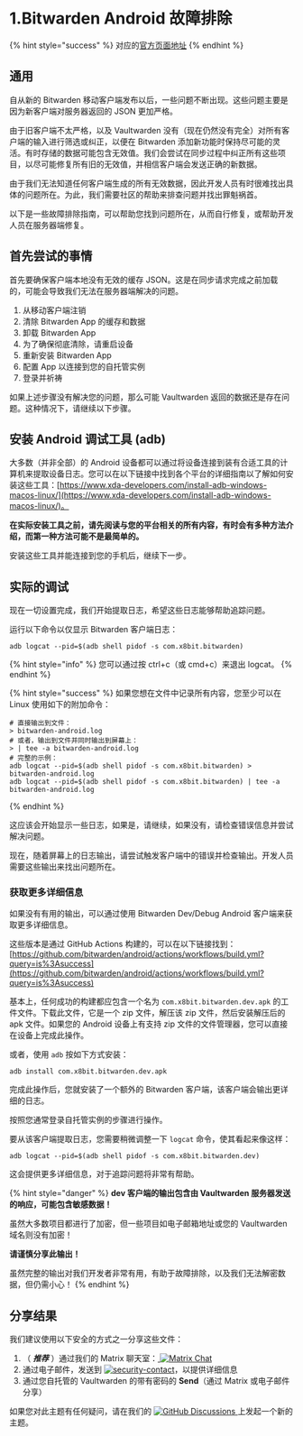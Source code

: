 # 1.Bitwarden Android 故障排除

{% hint style="success" %}
对应的[官方页面地址](https://github.com/dani-garcia/vaultwarden/wiki/Bitwarden-Android-troubleshooting)
{% endhint %}

## 通用 <a href="#general" id="general"></a>

自从新的 Bitwarden 移动客户端发布以后，一些问题不断出现。这些问题主要是因为新客户端对服务器返回的 JSON 更加严格。

由于旧客户端不太严格，以及 Vaultwarden 没有（现在仍然没有完全）对所有客户端的输入进行筛选或纠正，以便在 Bitwarden 添加新功能时保持尽可能的灵活。有时存储的数据可能包含无效值。我们会尝试在同步过程中纠正所有这些项目，以尽可能修复所有旧的无效值，并相信客户端会发送正确的新数据。

由于我们无法知道任何客户端生成的所有无效数据，因此开发人员有时很难找出具体的问题所在。为此，我们需要社区的帮助来排查问题并找出罪魁祸首。

以下是一些故障排除指南，可以帮助您找到问题所在，从而自行修复，或帮助开发人员在服务器端修复。

## 首先尝试的事情 <a href="#things-to-try-first" id="things-to-try-first"></a>

首先要确保客户端本地没有无效的缓存 JSON。这是在同步请求完成之前加载的，可能会导致我们无法在服务器端解决的问题。

1. 从移动客户端注销
2. 清除 Bitwarden App 的缓存和数据
3. 卸载 Bitwarden App
4. 为了确保彻底清除，请重启设备
5. 重新安装 Bitwarden App
6. 配置 App 以连接到您的自托管实例
7. 登录并祈祷

如果上述步骤没有解决您的问题，那么可能 Vaultwarden 返回的数据还是存在问题。这种情况下，请继续以下步骤。

## 安装 Android 调试工具 (adb) <a href="#install-android-debugging-tools-adb" id="install-android-debugging-tools-adb"></a>

大多数（并非全部）的 Android 设备都可以通过将设备连接到装有合适工具的计算机来提取设备日志。您可以在以下链接中找到各个平台的详细指南以了解如何安装这些工具：[https://www.xda-developers.com/install-adb-windows-macos-linux/](https://www.xda-developers.com/install-adb-windows-macos-linux/)。

**在实际安装工具之前，请先阅读与您的平台相关的所有内容，有时会有多种方法介绍，而第一种方法可能不是最简单的。**

安装这些工具并能连接到您的手机后，继续下一步。

## 实际的调试 <a href="#the-actual-debugging" id="the-actual-debugging"></a>

现在一切设置完成，我们开始提取日志，希望这些日志能够帮助追踪问题。

运行以下命令以仅显示 Bitwarden 客户端日志：

```batch
adb logcat --pid=$(adb shell pidof -s com.x8bit.bitwarden)
```

{% hint style="info" %}
您可以通过按 ctrl+c（或 cmd+c）来退出 logcat。
{% endhint %}

{% hint style="success" %}
如果您想在文件中记录所有内容，您至少可以在 Linux 使用如下的附加命令：

```batch
# 直接输出到文件：
> bitwarden-android.log
# 或者，输出到文件并同时输出到屏幕上：
> | tee -a bitwarden-android.log
# 完整的示例：
adb logcat --pid=$(adb shell pidof -s com.x8bit.bitwarden) > bitwarden-android.log
adb logcat --pid=$(adb shell pidof -s com.x8bit.bitwarden) | tee -a bitwarden-android.log
```
{% endhint %}

这应该会开始显示一些日志，如果是，请继续，如果没有，请检查错误信息并尝试解决问题。

现在，随着屏幕上的日志输出，请尝试触发客户端中的错误并检查输出。开发人员需要这些输出来找出问题所在。

### 获取更多详细信息 <a href="#getting-more-details" id="getting-more-details"></a>

如果没有有用的输出，可以通过使用 Bitwarden Dev/Debug Android 客户端来获取更多详细信息。

这些版本是通过 GitHub Actions 构建的，可以在以下链接找到：[https://github.com/bitwarden/android/actions/workflows/build.yml?query=is%3Asuccess](https://github.com/bitwarden/android/actions/workflows/build.yml?query=is%3Asuccess)

基本上，任何成功的构建都应包含一个名为 `com.x8bit.bitwarden.dev.apk` 的工件文件。下载此文件，它是一个 zip 文件，解压该 zip 文件，然后安装解压后的 apk 文件。如果您的 Android 设备上有支持 zip 文件的文件管理器，您可以直接在设备上完成此操作。

或者，使用 `adb` 按如下方式安装：

```batch
adb install com.x8bit.bitwarden.dev.apk
```

完成此操作后，您就安装了一个额外的 Bitwarden 客户端，该客户端会输出更详细的日志。

按照您通常登录自托管实例的步骤进行操作。

要从该客户端提取日志，您需要稍微调整一下 `logcat` 命令，使其看起来像这样：

```batch
adb logcat --pid=$(adb shell pidof -s com.x8bit.bitwarden.dev)
```

这会提供更多详细信息，对于追踪问题将非常有帮助。

{% hint style="danger" %}
**dev 客户端的输出包含由 Vaultwarden 服务器发送的响应，可能包含敏感数据！**

虽然大多数项目都进行了加密，但一些项目如电子邮箱地址或您的 Vaultwarden 域名则没有加密！

**请谨慎分享此输出！**

虽然完整的输出对我们开发者非常有用，有助于故障排除，以及我们无法解密数据，但仍需小心！
{% endhint %}

## 分享结果 <a href="#sharing-the-results" id="sharing-the-results"></a>

我们建议使用以下安全的方式之一分享这些文件：

1. （ _**推荐**_ ）通过我们的 Matrix 聊天室：[ ![Matrix Chat](https://camo.githubusercontent.com/9394bf2c04102038a60688af025f04eab4cf6306f4241ac21a8f42927d403401/68747470733a2f2f696d672e736869656c64732e696f2f6d61747269782f7661756c7477617264656e3a6d61747269782e6f72672e7376673f7374796c653d666c61742d737175617265266c6f676f3d6d6174726978266c6f676f436f6c6f723d66666626636f6c6f723d3935334230302663616368655365636f6e64733d3134343030)](https://matrix.to/#/#vaultwarden:matrix.org)
2. 通过电子邮件，发送到 [![security-contact](https://github.com/dani-garcia/vaultwarden/raw/refs/heads/main/.github/security-contact.gif)](https://github.com/dani-garcia/vaultwarden/raw/refs/heads/main/.github/security-contact.gif)，以提供详细信息
3. 通过您自托管的 Vaultwarden 的带有密码的 **Send**（通过 Matrix 或电子邮件分享）

如果您对此主题有任何疑问，请在我们的 [![GitHub Discussions](https://camo.githubusercontent.com/e318009d35d82b3f9e13b41af9e84f8ee9ade6b9d5d4311c1dcb2364de6cfe09/68747470733a2f2f696d672e736869656c64732e696f2f6769746875622f64697363757373696f6e732f64616e692d6761726369612f7661756c7477617264656e3f7374796c653d666c61742d737175617265266c6f676f3d676974687562266c6f676f436f6c6f723d66666626636f6c6f723d3935334230302663616368655365636f6e64733d333030) ](https://github.com/dani-garcia/vaultwarden/discussions)上发起一个新的主题。

